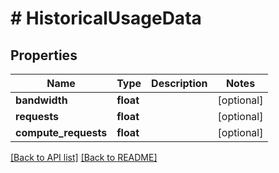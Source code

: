 # # HistoricalUsageData

## Properties

Name | Type | Description | Notes
------------ | ------------- | ------------- | -------------
**bandwidth** | **float** |  | [optional] 
**requests** | **float** |  | [optional] 
**compute_requests** | **float** |  | [optional] 


[[Back to API list]](../../README.md#endpoints) [[Back to README]](../../README.md)
